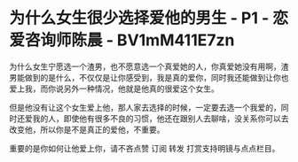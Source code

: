 # 为什么女生很少选择爱他的男生 - P1 - 恋爱咨询师陈晨 - BV1mM411E7zn

为什么女生宁愿选一个渣男，也不愿意选一个真爱她的人，你真爱她没有用啊，渣男能做到的是什么，不仅仅是让你感受到，我是真的爱你，同时我还能做到让你也爱上我，而你说另外一种情况，他就是他真的很爱这个女生。

但是他没有让这个女生爱上他，那人家去选择的时候，一定要去选一个我爱的，同时还爱我的人，即使他有很多不良的习惯，他还在跟别人去聊啥，没关系你可以去改变他，所以你是不是真正的爱他，不重要。

重要的是你如何让他爱上你，请不吝点赞 订阅 转发 打赏支持明镜与点点栏目。